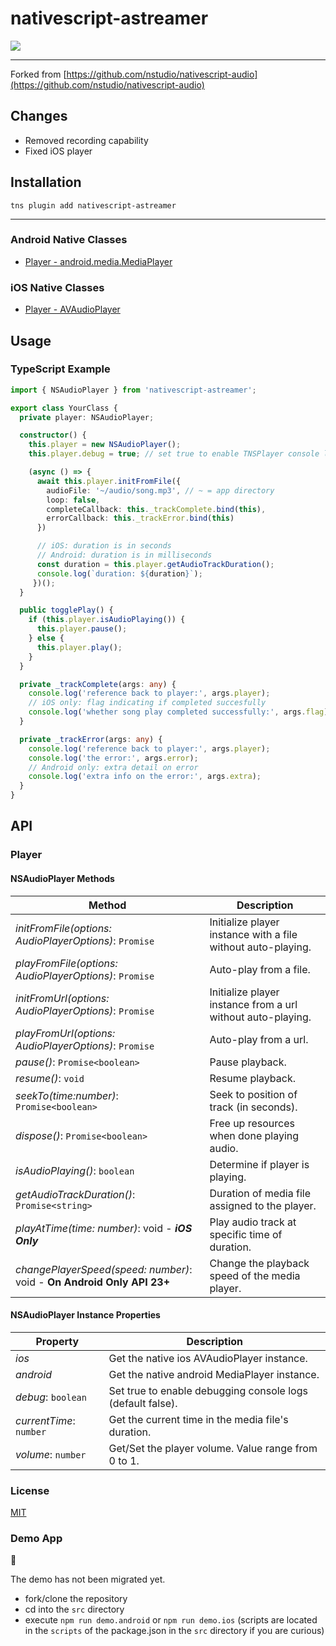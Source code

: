 # nativescript-astreamer

<a href="https://www.npmjs.com/package/@martin-juul/nativescript-astreamer">
  <img src="https://flat.badgen.net/npm/v/@martin-juul/nativescript-astreamer" />
</a>

---

Forked from [https://github.com/nstudio/nativescript-audio](https://github.com/nstudio/nativescript-audio)

## Changes

+ Removed recording capability
+ Fixed iOS player

## Installation

`tns plugin add nativescript-astreamer`

---

### Android Native Classes

- [Player - android.media.MediaPlayer](http://developer.android.com/reference/android/media/MediaPlayer.html)

### iOS Native Classes

- [Player - AVAudioPlayer](https://developer.apple.com/library/ios/documentation/AVFoundation/Reference/AVAudioPlayerClassReference/)

## Usage

### TypeScript Example

```typescript
import { NSAudioPlayer } from 'nativescript-astreamer';

export class YourClass {
  private player: NSAudioPlayer;

  constructor() {
    this.player = new NSAudioPlayer();
    this.player.debug = true; // set true to enable TNSPlayer console logs for debugging.

    (async () => {
      await this.player.initFromFile({
        audioFile: '~/audio/song.mp3', // ~ = app directory
        loop: false,
        completeCallback: this._trackComplete.bind(this),
        errorCallback: this._trackError.bind(this)
      })

      // iOS: duration is in seconds
      // Android: duration is in milliseconds
      const duration = this.player.getAudioTrackDuration();
      console.log(`duration: ${duration}`);
     })();
  }

  public togglePlay() {
    if (this.player.isAudioPlaying()) {
      this.player.pause();
    } else {
      this.player.play();
    }
  }

  private _trackComplete(args: any) {
    console.log('reference back to player:', args.player);
    // iOS only: flag indicating if completed succesfully
    console.log('whether song play completed successfully:', args.flag);
  }

  private _trackError(args: any) {
    console.log('reference back to player:', args.player);
    console.log('the error:', args.error);
    // Android only: extra detail on error
    console.log('extra info on the error:', args.extra);
  }
}
```

## API

### Player

#### NSAudioPlayer Methods

| Method                                                                 | Description                                                  |
| ---------------------------------------------------------------------- | ------------------------------------------------------------ |
| _initFromFile(options: AudioPlayerOptions)_: `Promise`                 | Initialize player instance with a file without auto-playing. |
| _playFromFile(options: AudioPlayerOptions)_: `Promise`                 | Auto-play from a file.                                       |
| _initFromUrl(options: AudioPlayerOptions)_: `Promise`                  | Initialize player instance from a url without auto-playing.  |
| _playFromUrl(options: AudioPlayerOptions)_: `Promise`                  | Auto-play from a url.                                        |
| _pause()_: `Promise<boolean>`                                          | Pause playback.                                              |
| _resume()_: `void`                                                     | Resume playback.                                             |
| _seekTo(time:number)_: `Promise<boolean>`                              | Seek to position of track (in seconds).                     |
| _dispose()_: `Promise<boolean>`                                        | Free up resources when done playing audio.                   |
| _isAudioPlaying()_: `boolean`                                          | Determine if player is playing.                              |
| _getAudioTrackDuration()_: `Promise<string>`                           | Duration of media file assigned to the player.               |
| _playAtTime(time: number)_: void - **_iOS Only_**                      | Play audio track at specific time of duration.               |
| _changePlayerSpeed(speed: number)_: void - **On Android Only API 23+** | Change the playback speed of the media player.               |

#### NSAudioPlayer Instance Properties

| Property                | Description                                                |
| ----------------------- | ---------------------------------------------------------- |
| _ios_                   | Get the native ios AVAudioPlayer instance.                 |
| _android_               | Get the native android MediaPlayer instance.               |
| _debug_: `boolean`      | Set true to enable debugging console logs (default false). |
| _currentTime_: `number` | Get the current time in the media file's duration.         |
| _volume_: `number`      | Get/Set the player volume. Value range from 0 to 1.        |

### License

[MIT](/LICENSE)

### Demo App

:no_entry_sign:

The demo has not been migrated yet.

- fork/clone the repository
- cd into the `src` directory
- execute `npm run demo.android` or `npm run demo.ios` (scripts are located in the `scripts` of the package.json in the `src` directory if you are curious)
